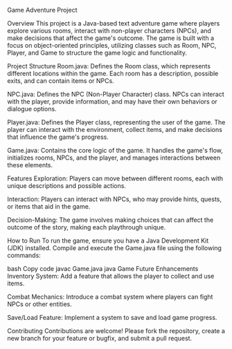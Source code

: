 
Game Adventure Project

Overview
This project is a Java-based text adventure game where players explore various rooms, interact with non-player characters (NPCs), and make decisions that affect the game's outcome. The game is built with a focus on object-oriented principles, utilizing classes such as Room, NPC, Player, and Game to structure the game logic and functionality.

Project Structure
Room.java: Defines the Room class, which represents different locations within the game. Each room has a description, possible exits, and can contain items or NPCs.

NPC.java: Defines the NPC (Non-Player Character) class. NPCs can interact with the player, provide information, and may have their own behaviors or dialogue options.

Player.java: Defines the Player class, representing the user of the game. The player can interact with the environment, collect items, and make decisions that influence the game's progress.

Game.java: Contains the core logic of the game. It handles the game's flow, initializes rooms, NPCs, and the player, and manages interactions between these elements.

Features
Exploration: Players can move between different rooms, each with unique descriptions and possible actions.

Interaction: Players can interact with NPCs, who may provide hints, quests, or items that aid in the game.

Decision-Making: The game involves making choices that can affect the outcome of the story, making each playthrough unique.

How to Run
To run the game, ensure you have a Java Development Kit (JDK) installed. Compile and execute the Game.java file using the following commands:

bash
Copy code
javac Game.java
java Game
Future Enhancements
Inventory System: Add a feature that allows the player to collect and use items.

Combat Mechanics: Introduce a combat system where players can fight NPCs or other entities.

Save/Load Feature: Implement a system to save and load game progress.

Contributing
Contributions are welcome! Please fork the repository, create a new branch for your feature or bugfix, and submit a pull request.
